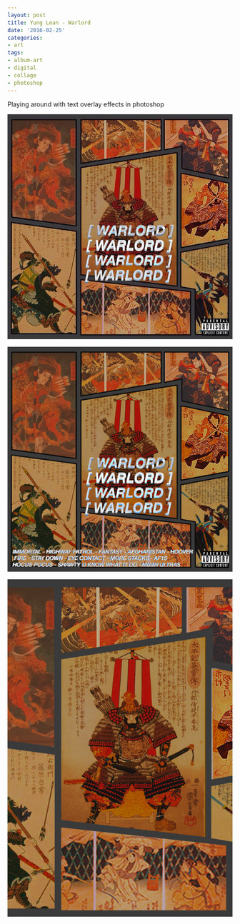 ```yaml
---
layout: post
title: Yung Lean - Warlord
date: '2016-02-25'
categories:
- art
tags:
- album-art
- digital
- collage
- photoshop
---
```


Playing around with text overlay effects in photoshop

 ![](/tumblr_files/tumblr_o34hw3PlgW1r8gweso1_1280.jpg)  

 ![](/images/warlord-5.png)

 ![](/images/warlord-postcard.png)  


